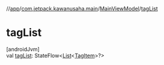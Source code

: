 //[app](../../../index.md)/[com.jetpack.kawanusaha.main](../index.md)/[MainViewModel](index.md)/[tagList](tag-list.md)

# tagList

[androidJvm]\
val [tagList](tag-list.md): StateFlow&lt;[List](https://kotlinlang.org/api/latest/jvm/stdlib/kotlin.collections/-list/index.html)&lt;[TagItem](../../com.jetpack.kawanusaha.data/-tag-item/index.md)&gt;?&gt;
